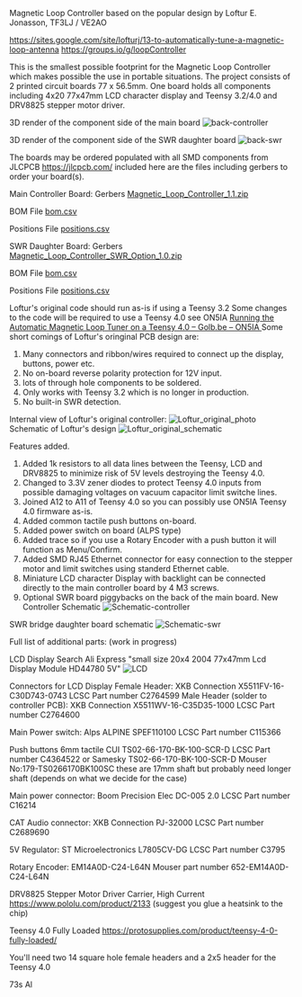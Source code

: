 Magnetic Loop Controller based on the popular design by Loftur E. Jonasson, TF3LJ / VE2AO

https://sites.google.com/site/lofturj/13-to-automatically-tune-a-magnetic-loop-antenna
https://groups.io/g/loopController

This is the smallest possible footprint for the Magnetic Loop Controller which makes possible the use in portable situations.
The project consists of 2 printed circuit boards 77 x 56.5mm. One board holds all components including 4x20 77x47mm LCD character display and Teensy 3.2/4.0 and DRV8825 stepper motor driver.


3D render of the component side of the main board 
![back-controller](https://github.com/user-attachments/assets/704977f6-1064-4351-9973-b99f6377c656)

3D render of the component side of the SWR daughter board 
![back-swr](https://github.com/user-attachments/assets/84016753-d76d-4f4f-b516-e0196b1b96ee)

The boards may be ordered populated with all SMD components from JLCPCB https://jlcpcb.com/ included here are the files including gerbers to order your board(s). 

Main Controller Board:
Gerbers
[Magnetic_Loop_Controller_1.1.zip](https://github.com/user-attachments/files/19400147/Magnetic_Loop_Controller_1.1.zip)


BOM File
[bom.csv](https://github.com/user-attachments/files/19400008/bom.csv)

Positions File
[positions.csv](https://github.com/user-attachments/files/19400253/positions.csv)



SWR Daughter Board:
Gerbers
[Magnetic_Loop_Controller_SWR_Option_1.0.zip](https://github.com/user-attachments/files/19380380/Magnetic_Loop_Controller_SWR_Option_1.0.zip)

BOM File
[bom.csv](https://github.com/user-attachments/files/19380385/bom.csv)

Positions File
[positions.csv](https://github.com/user-attachments/files/19380386/positions.csv)

Loftur's original code should run as-is if using a Teensy 3.2
Some changes to the code will be required to use a Teensy 4.0 see ON5IA [Running the Automatic Magnetic Loop Tuner on a Teensy 4.0 – Golb.be – ON5IA  ](https://www.golb.be/running-the-automatic-magnetic-loop-tuner-on-a-teensy-4-0/)
Some short comings of Loftur's oringinal PCB design are:
1. Many connectors and ribbon/wires required to connect up the display, buttons, power etc.
2. No on-board reverse polarity protection for 12V input.
3. lots of through hole components to be soldered.
4. Only works with Teensy 3.2 which is no longer in production.
5. No built-in SWR detection.

Internal view of Loftur's original controller:
![Loftur_original_photo](https://github.com/user-attachments/assets/ed87f680-dc14-40b1-ac3b-0c79518e38c2)
Schematic of Loftur's design
![Loftur_original_schematic](https://github.com/user-attachments/assets/27cbc087-f75f-40cc-ab1e-b2943080d432)


Features added.
1. Added 1k resistors to all data lines between the Teensy, LCD and DRV8825 to minimize risk of 5V levels destroying the Teensy 4.0.
2. Changed to 3.3V zener diodes to protect Teensy 4.0 inputs from possible damaging voltages on vacuum capacitor limit switche lines.
3. Joined A12 to A11 of Teensy 4.0 so you can possibly use ON5IA Teensy 4.0 firmware as-is.
4. Added common tactile push buttons on-board.
5. Added power switch on board (ALPS type)
6. Added trace so if you use a Rotary Encoder with a push button it will function as Menu/Confirm.
7. Added SMD RJ45 Ethernet connector for easy connection to the stepper motor and limit switches using standerd Ethernet cable.
8. Miniature LCD character Display with backlight can be connected directly to the main controller board by 4 M3 screws.
9. Optional SWR board piggybacks on the back of the main board.
New Controller Schematic
![Schematic-controller](https://github.com/user-attachments/assets/72d82677-31e2-4d0c-af53-aab60de28600)

SWR bridge daughter board schematic
![Schematic-swr](https://github.com/user-attachments/assets/c450c20a-d48b-4b8d-a5e6-4497ec0cff0e)



Full list of additional parts: (work in progress)

LCD Display
Search Ali Express "small size 20x4 2004 77x47mm Lcd Display Module HD44780 5V"
![LCD](https://github.com/user-attachments/assets/617c22e9-360b-4e16-842f-a926fce3d058)

Connectors for LCD Display
Female Header:  XKB Connection X5511FV-16-C30D743-0743 LCSC Part number C2764599 
Male Header (solder to controller PCB): XKB Connection X5511WV-16-C35D35-1000 LCSC Part number C2764600

Main Power switch: Alps ALPINE SPEF110100 LCSC Part number C115366

Push buttons 6mm tactile CUI TS02-66-170-BK-100-SCR-D LCSC Part number C4364522 or Samesky TS02-66-170-BK-100-SCR-D Mouser No:179-TS0266170BK100SC these are 17mm shaft but probably need longer shaft (depends on what we decide for the case)

Main power connector: Boom Precision Elec DC-005 2.0 LCSC Part number C16214 

CAT Audio connector: XKB Connection PJ-32000 LCSC Part number C2689690

5V Regulator: ST Microelectronics L7805CV-DG LCSC Part number C3795

Rotary Encoder: EM14A0D-C24-L64N Mouser part number  652-EM14A0D-C24-L64N

DRV8825 Stepper Motor Driver Carrier, High Current https://www.pololu.com/product/2133 (suggest you glue a heatsink to the chip)

Teensy 4.0 Fully Loaded https://protosupplies.com/product/teensy-4-0-fully-loaded/

You'll need two 14 square hole female headers and a 2x5 header for the Teensy 4.0




73s Al
